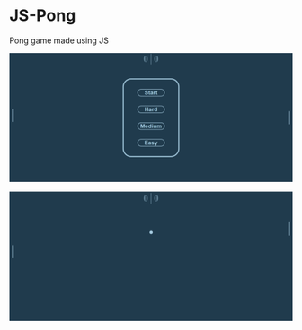 # JS-Pong
Pong game made using JS

![Finished version image](https://github.com/KChimev/JS-Pong/blob/New-features/finished/pong.png?raw=true)

![Finished version image](https://github.com/KChimev/JS-Pong/blob/New-features/finished/pong1.png?raw=true)
